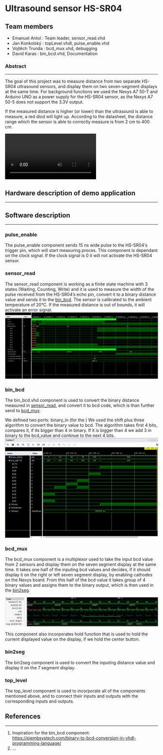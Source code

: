 # Ultrasound sensor HS-SR04
## Team members
- Emanuel Antol : Team leader, sensor_read.vhd
- Jan Konkolský : topLevel.vhdl, pulse_enable.vhd
- Vojtěch Trunda : bcd_mux.vhd, debugging
- David Karas : bin_bcd.vhd, Documentation

### Abstract
---


The goal of this project was to measure distance from two separate HS-SR04 ultrasound sensors, and display them on two seven-segment displays at the same time. For background functions we used the Nexys A7 50-T and Arduino UNO as a power supply for the HS-SR04 sensor, as the Nexys A7 50-5 does not support the 3.3V output.

If the measured distance is higher (or lower) than the ultrasound is able to measure, a red diod will light up. According to the datasheet, the distance range which the sensor is able to correctly measure is from 2 cm to 400 cm.

![[Showcase]](img/HW/Untitled%20video.mp4)


## Hardware description of demo application
---




## Software description
---


### pulse_enable
The pulse_enable component sends 15 ns wide pulse to the HS-SR04‘s trigger pin, which will start measuring proces. This component is dependant on the clock signal. If the clock signal is 0 it will not activate the HS-SR04 sensor.

### sensor_read
The sensor_read component is working as a finite state machine with 3 states (Waiting, Counting, Write) and it is used to measure the width of the pulse received from the HS-SR04’s echo pin, convert it to a binary distance value and sends it to the [bin_bcd](#bin_bcd). The sensor is calibrated to the ambient temperature of 20°C.
If the measured distance is out of bounds, it will activate an error signal.
![[tb_sensor_readv2.png]](img/tb_sensor_readv2.png)

### bin_bcd
The bin_bcd.vhd component is used to convert the binary distance measured in [sensor_read](#sensor_read.vhd), and convert it to bcd code, which is than further send to [bcd_mux](#bcd_mux.vhd).

We defined two ports: binary_in (for the ) 
We used the shift plus three algorithm to convert the binary value to bcd. The algorithm takes first 4 bits, compares it, if its bigger than 4 in binary. If it is bigger than 4 we add 3 in binary to the bcd_value and continue to the next 4 bits.
![[bin_bcd.png]](img/bin_bcd.png)

### bcd_mux
The bcd_mux component is a multiplexor used to take the input bcd value from 2 sensors and display them on the seven segment display at the same time.
It takes one half of the inputing bcd values and decides, if it should display it on the right or left seven segment display, by enabling cathodes on the Nexys board. 
From this half of the bcd value it takes group of 4 binary values and assigns them to the binary output, which is then used in the [bin2seg](#bin2seg).

![[tb_bcd_mux.png]](img/tb_bcd_mux.png)

This component also incorporates hold function that is used to hold the current displayed value on the display, if we hold the center button. 

### bin2seg
The bin2seg component is used to convert the inputing distance value and display it on the 7 segment display. 

### top_level
The top_level component is used to incorporate all of the components mentioned above, and to connect their inputs and outputs with the corresponding inputs and outputs. 

## References
___

1. Inspiration for the bin_bcd component: https://piembsystech.com/binary-to-bcd-conversion-in-vhdl-programming-language/
2. ...
